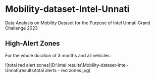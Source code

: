 # Mobility-dataset-Intel-Unnati
Data Analysis on Mobility Dataset for the Purpose of Intel Unnati Grand Challenge 2023

## High-Alert Zones
For the whole duration of 3 months and all vehicles: 

![total red alert zones](D:\intel results\Mobility-dataset-Intel-Unnati\results\total alerts - red zones.jpg)